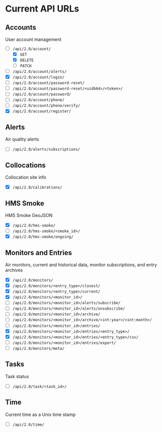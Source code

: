 # Current API URLs

## Accounts

User account management

- [ ] `/api/2.0/account/`
  - [x] `GET`
  - [x] `DELETE`
  - [ ] `PATCH`
- [ ] `/api/2.0/account/alerts/`
- [x] `/api/2.0/account/login/`
- [ ] `/api/2.0/account/password-reset/`
- [ ] `/api/2.0/account/password-reset/<uidb64>/<token>/`
- [ ] `/api/2.0/account/password/`
- [ ] `/api/2.0/account/phone/`
- [ ] `/api/2.0/account/phone/verify/`
- [x] `/api/2.0/account/register/`

## Alerts

Air quality alerts

- [ ] `/api/2.0/alerts/subscriptions/`

## Collocations

Collocation site info

- [x] `/api/2.0/calibrations/`

## HMS Smoke

HMS Smoke GeoJSON

- [x] `/api/2.0/hms-smoke/`
- [ ] `/api/2.0/hms-smoke/<smoke_id>/`
- [x] `/api/2.0/hms-smoke/ongoing/`

## Monitors and Entries

Air monitors, current and historical data, monitor subscriptions, and entry archives

- [x] `/api/2.0/monitors/`
- [x] `/api/2.0/monitors/<entry_type>/closest/`
- [x] `/api/2.0/monitors/<entry_type>/current/`
- [x] `/api/2.0/monitors/<monitor_id>/`
- [ ] `/api/2.0/monitors/<monitor_id>/alerts/subscribe/`
- [ ] `/api/2.0/monitors/<monitor_id>/alerts/unsubscribe/`
- [ ] `/api/2.0/monitors/<monitor_id>/archive/`
- [ ] `/api/2.0/monitors/<monitor_id>/archive/<int:year>/<int:month>/`
- [ ] `/api/2.0/monitors/<monitor_id>/entries/`
- [x] `/api/2.0/monitors/<monitor_id>/entries/<entry_type>/`
- [x] `/api/2.0/monitors/<monitor_id>/entries/<entry_type>/csv/`
- [ ] `/api/2.0/monitors/<monitor_id>/entries/export/`
- [ ] `/api/2.0/monitors/meta/`

## Tasks

Task status

- [ ] `/api/2.0/task/<task_id>/`

## Time

Current time as a Unix time stamp

- [ ] `/api/2.0/time/`
